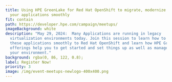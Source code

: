 ```yaml
---
title: Using HPE GreenLake for Red Hat OpenShift to migrate, modernize and run
  your applications smoothly
fit: contain
path: https://developer.hpe.com/campaign/meetups/
imageBackground: white
description: "May 29, 2024:  Many Applications are running in legacy
  virtualization environments today. Join this session to learn how to migrate
  these applications smoothly to Red Hat OpenShift and learn how HPE GreenLake
  offerings help you to get started and set things up as well as manage and run
  your environment."
background: rgba(0, 86, 122, 0.8);
label: Register Now!
priority: 3
image: /img/event-meetups-newlogo-400x400.png
---
```

